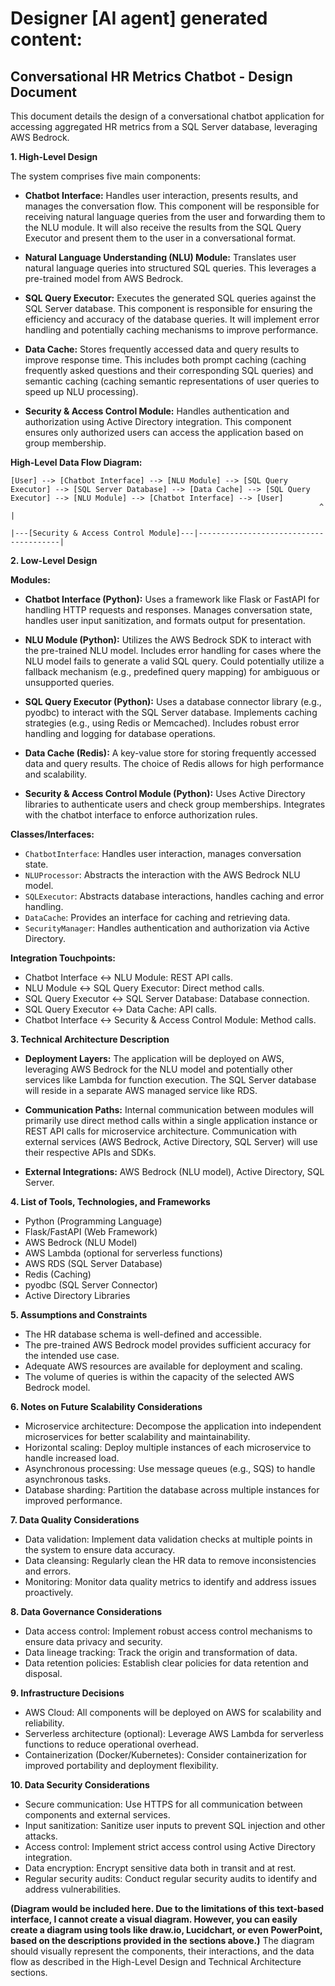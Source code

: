 # Designer [AI agent] generated content:

## Conversational HR Metrics Chatbot - Design Document

This document details the design of a conversational chatbot application for accessing aggregated HR metrics from a SQL Server database, leveraging AWS Bedrock.

**1. High-Level Design**

The system comprises five main components:

* **Chatbot Interface:**  Handles user interaction, presents results, and manages the conversation flow.  This component will be responsible for receiving natural language queries from the user and forwarding them to the NLU module. It will also receive the results from the SQL Query Executor and present them to the user in a conversational format.

* **Natural Language Understanding (NLU) Module:** Translates user natural language queries into structured SQL queries.  This leverages a pre-trained model from AWS Bedrock.

* **SQL Query Executor:** Executes the generated SQL queries against the SQL Server database.  This component is responsible for ensuring the efficiency and accuracy of the database queries.  It will implement error handling and potentially caching mechanisms to improve performance.

* **Data Cache:** Stores frequently accessed data and query results to improve response time.  This includes both prompt caching (caching frequently asked questions and their corresponding SQL queries) and semantic caching (caching semantic representations of user queries to speed up NLU processing).

* **Security & Access Control Module:**  Handles authentication and authorization using Active Directory integration.  This component ensures only authorized users can access the application based on group membership.

**High-Level Data Flow Diagram:**

```
[User] --> [Chatbot Interface] --> [NLU Module] --> [SQL Query Executor] --> [SQL Server Database] --> [Data Cache] --> [SQL Query Executor] --> [NLU Module] --> [Chatbot Interface] --> [User]
                                                                     ^                                                                        |
                                                                     |---[Security & Access Control Module]---|---------------------------------------|
```


**2. Low-Level Design**

**Modules:**

* **Chatbot Interface (Python):** Uses a framework like Flask or FastAPI for handling HTTP requests and responses.  Manages conversation state, handles user input sanitization, and formats output for presentation.

* **NLU Module (Python):**  Utilizes the AWS Bedrock SDK to interact with the pre-trained NLU model.  Includes error handling for cases where the NLU model fails to generate a valid SQL query.  Could potentially utilize a fallback mechanism (e.g., predefined query mapping) for ambiguous or unsupported queries.

* **SQL Query Executor (Python):** Uses a database connector library (e.g., pyodbc) to interact with the SQL Server database.  Implements caching strategies (e.g., using Redis or Memcached).  Includes robust error handling and logging for database operations.

* **Data Cache (Redis):**  A key-value store for storing frequently accessed data and query results.  The choice of Redis allows for high performance and scalability.

* **Security & Access Control Module (Python):** Uses Active Directory libraries to authenticate users and check group memberships. Integrates with the chatbot interface to enforce authorization rules.

**Classes/Interfaces:**

* `ChatbotInterface`:  Handles user interaction, manages conversation state.
* `NLUProcessor`:  Abstracts the interaction with the AWS Bedrock NLU model.
* `SQLExecutor`:  Abstracts database interactions, handles caching and error handling.
* `DataCache`:  Provides an interface for caching and retrieving data.
* `SecurityManager`:  Handles authentication and authorization via Active Directory.


**Integration Touchpoints:**

* Chatbot Interface <-> NLU Module:  REST API calls.
* NLU Module <-> SQL Query Executor:  Direct method calls.
* SQL Query Executor <-> SQL Server Database:  Database connection.
* SQL Query Executor <-> Data Cache:  API calls.
* Chatbot Interface <-> Security & Access Control Module:  Method calls.


**3. Technical Architecture Description**

* **Deployment Layers:** The application will be deployed on AWS, leveraging AWS Bedrock for the NLU model and potentially other services like Lambda for function execution.  The SQL Server database will reside in a separate AWS managed service like RDS.

* **Communication Paths:**  Internal communication between modules will primarily use direct method calls within a single application instance or REST API calls for microservice architecture.  Communication with external services (AWS Bedrock, Active Directory, SQL Server) will use their respective APIs and SDKs.

* **External Integrations:** AWS Bedrock (NLU model), Active Directory, SQL Server.


**4. List of Tools, Technologies, and Frameworks**

* Python (Programming Language)
* Flask/FastAPI (Web Framework)
* AWS Bedrock (NLU Model)
* AWS Lambda (optional for serverless functions)
* AWS RDS (SQL Server Database)
* Redis (Caching)
* pyodbc (SQL Server Connector)
* Active Directory Libraries


**5. Assumptions and Constraints**

* The HR database schema is well-defined and accessible.
* The pre-trained AWS Bedrock model provides sufficient accuracy for the intended use case.
* Adequate AWS resources are available for deployment and scaling.
* The volume of queries is within the capacity of the selected AWS Bedrock model.


**6. Notes on Future Scalability Considerations**

* Microservice architecture:  Decompose the application into independent microservices for better scalability and maintainability.
* Horizontal scaling:  Deploy multiple instances of each microservice to handle increased load.
* Asynchronous processing:  Use message queues (e.g., SQS) to handle asynchronous tasks.
* Database sharding:  Partition the database across multiple instances for improved performance.


**7. Data Quality Considerations**

* Data validation:  Implement data validation checks at multiple points in the system to ensure data accuracy.
* Data cleansing:  Regularly clean the HR data to remove inconsistencies and errors.
* Monitoring:  Monitor data quality metrics to identify and address issues proactively.


**8. Data Governance Considerations**

* Data access control:  Implement robust access control mechanisms to ensure data privacy and security.
* Data lineage tracking:  Track the origin and transformation of data.
* Data retention policies:  Establish clear policies for data retention and disposal.


**9. Infrastructure Decisions**

* AWS Cloud:  All components will be deployed on AWS for scalability and reliability.
* Serverless architecture (optional): Leverage AWS Lambda for serverless functions to reduce operational overhead.
* Containerization (Docker/Kubernetes): Consider containerization for improved portability and deployment flexibility.


**10. Data Security Considerations**

* Secure communication:  Use HTTPS for all communication between components and external services.
* Input sanitization:  Sanitize user inputs to prevent SQL injection and other attacks.
* Access control:  Implement strict access control using Active Directory integration.
* Data encryption:  Encrypt sensitive data both in transit and at rest.
* Regular security audits:  Conduct regular security audits to identify and address vulnerabilities.


**(Diagram would be included here.  Due to the limitations of this text-based interface, I cannot create a visual diagram.  However, you can easily create a diagram using tools like draw.io, Lucidchart, or even PowerPoint, based on the descriptions provided in the sections above.)**  The diagram should visually represent the components, their interactions, and the data flow as described in the High-Level Design and Technical Architecture sections.